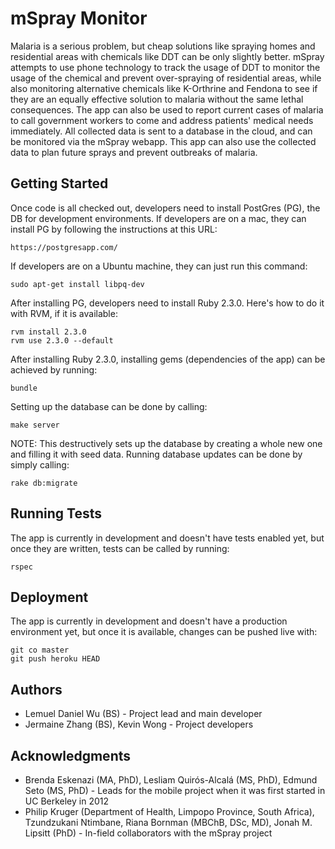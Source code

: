 # mSpray Monitor

Malaria is a serious problem, but cheap solutions like spraying homes and residential areas with chemicals like DDT can be only slightly better. mSpray attempts to use phone technology to track the usage of DDT to monitor the usage of the chemical and prevent over-spraying of residential areas, while also monitoring alternative chemicals like K-Orthrine and Fendona to see if they are an equally effective solution to malaria without the same lethal consequences. The app can also be used to report current cases of malaria to call government workers to come and address patients' medical needs immediately. All collected data is sent to a database in the cloud, and can be monitored via the mSpray webapp. This app can also use the collected data to plan future sprays and prevent outbreaks of malaria.

## Getting Started

Once code is all checked out, developers need to install PostGres (PG), the DB for development environments. If developers are on a mac, they can install PG by following the instructions at this URL:
```
https://postgresapp.com/
```
If developers are on a Ubuntu machine, they can just run this command:
```
sudo apt-get install libpq-dev
```

After installing PG, developers need to install Ruby 2.3.0. Here's how to do it with RVM, if it is available:
```
rvm install 2.3.0
rvm use 2.3.0 --default
```

After installing Ruby 2.3.0, installing gems (dependencies of the app) can be achieved by running:
```
bundle
```

Setting up the database can be done by calling:
```
make server
```
NOTE: This destructively sets up the database by creating a whole new one and filling it with seed data. Running database updates can be done by simply calling:
```
rake db:migrate
```

## Running Tests

The app is currently in development and doesn't have tests enabled yet, but once they are written, tests can be called by running:
```
rspec
```

## Deployment

The app is currently in development and doesn't have a production environment yet, but once it is available, changes can be pushed live with:
```
git co master
git push heroku HEAD
```

## Authors

* Lemuel Daniel Wu (BS) - Project lead and main developer
* Jermaine Zhang (BS), Kevin Wong - Project developers

## Acknowledgments

* Brenda Eskenazi (MA, PhD), Lesliam Quirós-Alcalá (MS, PhD), Edmund Seto (MS, PhD) - Leads for the mobile project when it was first started in UC Berkeley in 2012
* Philip Kruger (Department of Health, Limpopo Province, South Africa), Tzundzukani Ntimbane, Riana Bornman (MBChB, DSc, MD), Jonah M. Lipsitt (PhD) - In-field collaborators with the mSpray project
